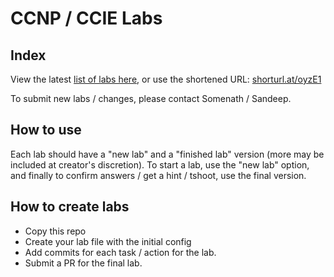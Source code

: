 # CCNP / CCIE Labs
## Index
View the latest [list of labs here](https://docs.google.com/spreadsheets/d/1oNeURhE6eTW6Lh2Vl1t35Aihu-QHygDEkXaP5IrlMqE/edit?usp=sharing), or use the shortened URL: [shorturl.at/oyzE1](shorturl.at/oyzE1)

To submit new labs / changes, please contact Somenath / Sandeep. 

## How to use
Each lab should have a "new lab" and a "finished lab" version (more may be included at creator's discretion). 
To start a lab, use the "new lab" option, and finally to confirm answers / get a hint / tshoot, use the final version. 

## How to create labs
* Copy this repo
* Create your lab file with the initial config
* Add commits for each task / action for the lab. 
* Submit a PR for the final lab. 